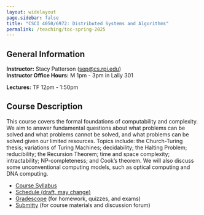 ```yaml
---
layout: widelayout
page.sidebar: false
title: "CSCI 4050/6972: Distributed Systems and Algorithms"
permalink: /teaching/toc-spring-2025
---
```



## General Information
**Instructor:** Stacy Patterson (sep@cs.rpi.edu)  
**Instructor Office Hours:**  M 1pm - 3pm in Lally 301

**Lectures:** TF 12pm - 1:50pm

## Course Description
This course covers the formal foundations of computability and complexity. 
We aim to answer fundamental questions about what problems can be solved and what problems cannot be solved, 
and what problems can be solved given our limited resources. 
Topics include: the Church-Turing thesis; variations of Turing Machines; decidability; the Halting Problem; 
reducibility; the Recursion Theorem; time and space complexity; intractability; NP-completeness; 
and Cook’s theorem. We will also discuss some unconventional computing models, 
such as optical computing and DNA computing.

- [Course Syllabus](/files/toc_s25_syllabus.pdf)
- [Schedule (draft, may change)](https://docs.google.com/spreadsheets/d/e/2PACX-1vTDTfj59y-f4exYvGLXx3v0RY0AEigA-W0_olumTJjJGR_YMJBNlHSPfPMkXu6HFRm6w26yCe9fIK1D/pubhtml)
- [Gradescope](https://www.gradescope.com/) (for homework, quizzes, and exams)
- [Submitty](https://submitty.cs.rpi.edu/) (for course materials and discussion forum)

